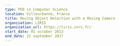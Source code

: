 ```yaml
---
type: PhD in Computer Science
location: Villeurbanne, France
title: Moving Object Detection with a Moving Camera
organization: LIRIS
organization_url: https://liris.cnrs.fr/
start_date: 01 october 2013
end_date: 22 september 2017
---
```

